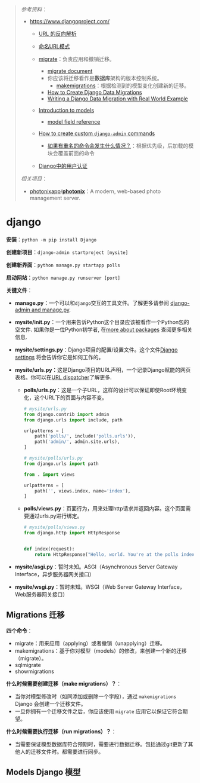 > *参考资料*：
>
> - https://www.djangoproject.com/
>   - [URL 的反向解析](https://docs.djangoproject.com/zh-hans/4.0/topics/http/urls/#reverse-resolution-of-urls)
>   - [命名URL模式](https://docs.djangoproject.com/zh-hans/4.0/topics/http/urls/#naming-url-patterns-1)
>   - [migrate](https://docs.djangoproject.com/zh-hans/4.0/ref/django-admin/#django-admin-migrate)：负责应用和撤销迁移。
>     - [migrate document](https://docs.djangoproject.com/en/4.0/topics/migrations/#module-django.db.migrations)
>     - 你应该将迁移看作是**数据库**架构的版本控制系统。
>       - [makemigrations](https://docs.djangoproject.com/zh-hans/4.0/ref/django-admin/#django-admin-migrate)：根据检测到的模型变化创建新的迁移。
>     - [How to Create Django Data Migrations](https://simpleisbetterthancomplex.com/tutorial/2017/09/26/how-to-create-django-data-migrations.html)
>     - [Writing a Django Data Migration with Real World Example](https://dev.to/guin/writing-a-django-data-migration-with-real-world-example-40m)
>     
>   - [Introduction to models](https://docs.djangoproject.com/en/4.0/topics/db/models/)
>     - [model field reference](https://docs.djangoproject.com/en/4.0/ref/models/fields/#model-field-types)
>   
>   - [How to create custom `django-admin` commands](https://docs.djangoproject.com/en/4.0/howto/custom-management-commands/)
>     - [如果有重名的命令会发生什么情况？](https://stackoverflow.com/questions/29320103/if-multiple-django-apps-define-the-same-custom-management-command-which-is-used)：根据优先级，后加载的模块会覆盖前面的命令 
>   -  [Django中的用户认证](https://docs.djangoproject.com/zh-hans/4.0/topics/auth/)
>
> *相关项目*：
>
> - [photonixapp](https://github.com/photonixapp)/**[photonix](https://github.com/photonixapp/photonix)**：A modern, web-based photo management server.

# django

**安装**：`python -m pip install Django`

**创建新项目**：`django-admin startproject [mysite]`

**创建新界面**：`python manage.py startapp polls`

**启动网站**：`python manage.py runserver [port]`

**关键文件**：

- **manage.py**：一个可以和`django`交互的工具文件。了解更多请参阅 [django-admin and manage.py](https://docs.djangoproject.com/en/4.0/ref/django-admin/).

- **mysite/__init__.py**：一个用来告诉Python这个目录应该被看作一个Python包的空文件. 如果你是一位Python初学者, 在[more about packages](https://docs.python.org/3/tutorial/modules.html#tut-packages) 查阅更多相关信息.

- **mysite/settings.py**：Django项目的配置/设置文件。这个文件[Django settings](https://docs.djangoproject.com/en/4.0/topics/settings/) 将会告诉你它是如何工作的。

- **mysite/urls.py**：这是Django项目的URL声明，一个记录Django赋能的网页表格。你可以在[URL dispatcher](https://docs.djangoproject.com/en/4.0/topics/http/urls/)了解更多.

  - **polls/urls.py**：这是一个子URL，这样的设计可以保证即使Root环境变化，这个URL下的页面与内容不变。

    ```python
    # mysite/urls.py
    from django.contrib import admin
    from django.urls import include, path

    urlpatterns = [
        path('polls/', include('polls.urls')),
        path('admin/', admin.site.urls),
    ]
    ```

    ```python
    # mysite/polls/urls.py
    from django.urls import path

    from . import views

    urlpatterns = [
        path('', views.index, name='index'),
    ]
    ```

  - **polls/views.py**：页面行为，用来处理http请求并返回内容。这个页面需要通过urls.py进行绑定。

    ```python
    # mysite/polls/views.py
    from django.http import HttpResponse


    def index(request):
        return HttpResponse("Hello, world. You're at the polls index.")
    ```

- **mysite/asgi.py**：暂时未知。ASGI（Asynchronous Server Gateway Interface，异步服务器网关接口）

- **mysite/wsgi.py**：暂时未知。WSGI（Web Server Gateway Interface，Web服务器网关接口）



## Migrations 迁移

**四个命令**：

- migrate：用来应用（applying）或者撤销（unapplying）迁移。
- makemigrations：基于你对模型（models）的修改，来创建一个新的迁移（migrate）。
- sqlmigrate
- showmigrations

**什么时候需要创建迁移（make migrations）？**：

- 当你对模型修改时（如同添加或删除一个字段），通过 `makemigrations` Django 会创建一个迁移文件。
- 一旦你拥有一个迁移文件之后，你应该使用 `migrate` 应用它以保证它符合期望。

**什么时候需要执行迁移（run migrations）？**：

- 当需要保证模型数据库符合预期时，需要进行数据迁移。包括通过git更新了其他人的迁移文件时。都需要进行同步。



## Models Django 模型

